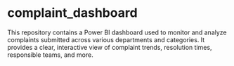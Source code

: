 # complaint_dashboard
This repository contains a Power BI dashboard used to monitor and analyze complaints submitted across various departments and categories. It provides a clear, interactive view of complaint trends, resolution times, responsible teams, and more.
